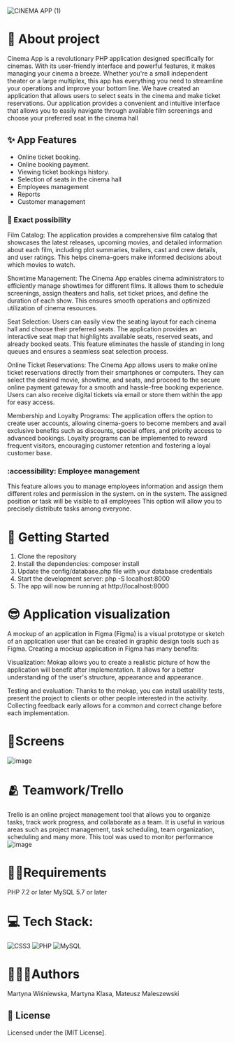 
![CINEMA APP (1)](https://github.com/XxmartxX10/Bliecik/assets/100945749/f9253bc8-6118-496c-a86b-ea044fd9f760)


# 🎦 About project 
Cinema App is a revolutionary PHP application designed specifically for cinemas. With its user-friendly interface and powerful features, it makes managing your cinema a breeze. Whether you're a small independent theater or a large multiplex, this app has everything you need to streamline your operations and improve your bottom line. We have created an application that allows users to select seats in the cinema and make ticket reservations. Our application provides a convenient and intuitive interface that allows you to easily navigate through available film screenings and choose your preferred seat in the cinema hall


## :sparkles: App Features

- Online ticket booking.
- Online booking payment.
- Viewing ticket bookings history.
- Selection of seats in the cinema hall
- Employees management
- Reports
- Customer management
### 🙂 Exact possibility
Film Catalog: The application provides a comprehensive film catalog that showcases the latest releases, upcoming movies, and detailed information about each film, including plot summaries, trailers, cast and crew details, and user ratings. This helps cinema-goers make informed decisions about which movies to watch.

Showtime Management: The Cinema App enables cinema administrators to efficiently manage showtimes for different films. It allows them to schedule screenings, assign theaters and halls, set ticket prices, and define the duration of each show. This ensures smooth operations and optimized utilization of cinema resources.

Seat Selection: Users can easily view the seating layout for each cinema hall and choose their preferred seats. The application provides an interactive seat map that highlights available seats, reserved seats, and already booked seats. This feature eliminates the hassle of standing in long queues and ensures a seamless seat selection process.

Online Ticket Reservations: The Cinema App allows users to make online ticket reservations directly from their smartphones or computers. They can select the desired movie, showtime, and seats, and proceed to the secure online payment gateway for a smooth and hassle-free booking experience. Users can also receive digital tickets via email or store them within the app for easy access.

Membership and Loyalty Programs: The application offers the option to create user accounts, allowing cinema-goers to become members and avail exclusive benefits such as discounts, special offers, and priority access to advanced bookings. Loyalty programs can be implemented to reward frequent visitors, encouraging customer retention and fostering a loyal customer base.

###  :accessibility: Employee management
This feature allows you to manage employees information and assign them different roles and permission in the system.
on in the system. The assigned position or task will be visible to all employees
This option will allow you to precisely distribute tasks among everyone.


# 🥇 Getting Started
1. Clone the repository
2. Install the dependencies: composer install
3. Update the config/database.php file with your database credentials
4. Start the development server: php -S localhost:8000
5. The app will now be running at http://localhost:8000
# 😎 Application visualization
A mockup of an application in Figma (Figma) is a visual prototype or sketch of an application user that can be created in graphic design tools such as Figma. Creating a mockup application in Figma has many benefits:

Visualization: Mokap allows you to create a realistic picture of how the application will benefit after implementation. It allows for a better understanding of the user's structure, appearance and appearance.

Testing and evaluation: Thanks to the mokap, you can install usability tests, present the project to clients or other people interested in the activity. Collecting feedback early allows for a common and correct change before each implementation.


# 📱Screens
![image](https://github.com/XxmartxX10/Bliecik/assets/100945749/c1a3b8ee-c51f-4630-b283-1e80b196f4ad)

# 🫂 Teamwork/Trello
Trello is an online project management tool that allows you to organize tasks, track work progress, and collaborate as a team. It is useful in various areas such as project management, task scheduling, team organization, scheduling and many more. This tool was used to monitor performance
![image](https://github.com/XxmartxX10/Bliecik/assets/100945749/3c640885-b701-4368-88af-7eb8e45b7565)


# 🧑‍💻Requirements
PHP 7.2 or later MySQL 5.7 or later

# 💻 Tech Stack:
![CSS3](https://img.shields.io/badge/css3-%231572B6.svg?style=for-the-badge&logo=css3&logoColor=white) ![PHP](https://img.shields.io/badge/php-%23777BB4.svg?style=for-the-badge&logo=php&logoColor=white) ![MySQL](https://img.shields.io/badge/mysql-%2300f.svg?style=for-the-badge&logo=mysql&logoColor=white)

# 🧑‍🤝‍🧑Authors
Martyna Wiśniewska, Martyna Klasa, Mateusz Maleszewski 

## 📝 License

Licensed under the [MIT License].



